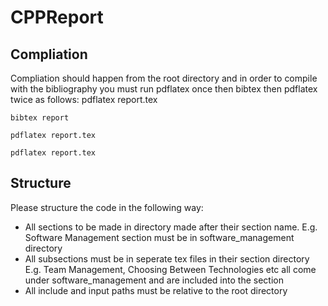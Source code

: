 CPPReport
=========

Compliation
-----------
Compliation should happen from the root directory and in order to compile with the bibliography you must run pdflatex once then bibtex then pdflatex twice as follows:
    pdflatex report.tex

    bibtex report

    pdflatex report.tex

    pdflatex report.tex



Structure
---------
Please structure the code in the following way:
* All sections to be made in directory made after their section name.
  E.g. Software Management section must be in software_management directory
* All subsections must be in seperate tex files in their section directory
  E.g. Team Management, Choosing Between Technologies etc all come under software_management
  and are included into the section
* All include and input paths must be relative to the root directory
